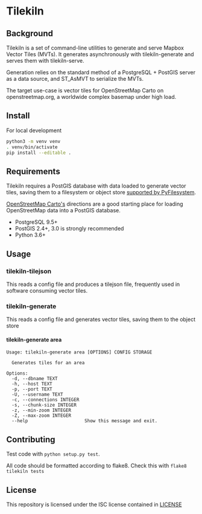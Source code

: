 # Tilekiln

## Background

Tilekiln is a set of command-line utilities to generate and serve Mapbox Vector Tiles (MVTs). It generates asynchronously with tilekiln-generate and serves them with tilekiln-serve.

Generation relies on the standard method of a PostgreSQL + PostGIS server as a data source, and ST_AsMVT to serialize the MVTs.

The target use-case is vector tiles for OpenStreetMap Carto on openstreetmap.org, a worldwide complex basemap under high load.

## Install

For local development

```sh
python3 -m venv venv
. venv/bin/activate
pip install --editable .
```

## Requirements

Tilekiln requires a PostGIS database with data loaded to generate vector tiles, saving them to a filesystem or object store [supported by PyFilesystem](https://www.pyfilesystem.org/page/index-of-filesystems/).

[OpenStreetMap Carto's](https://github.com/gravitystorm/openstreetmap-carto/blob/master/INSTALL.md#openstreetmap-data) directions are a good starting place for loading OpenStreetMap data into a PostGIS database.

- PostgreSQL 9.5+
- PostGIS 2.4+, 3.0 is strongly recommended
- Python 3.6+

## Usage

### tilekiln-tilejson

This reads a config file and produces a tilejson file, frequently used in software consuming vector tiles.

### tilekiln-generate

This reads a config file and generates vector tiles, saving them to the object store

#### tilekiln-generate area

```
Usage: tilekiln-generate area [OPTIONS] CONFIG STORAGE

  Generates tiles for an area

Options:
  -d, --dbname TEXT
  -h, --host TEXT
  -p, --port TEXT
  -U, --username TEXT
  -c, --connections INTEGER
  -s, --chunk-size INTEGER
  -z, --min-zoom INTEGER
  -Z, --max-zoom INTEGER
  --help                     Show this message and exit.
```

## Contributing

Test code with ``python setup.py test``.

All code should be formatted according to flake8. Check this with `flake8 tilekiln tests`

## License

This repository is licensed under the ISC license contained in [LICENSE](LICENSE)
